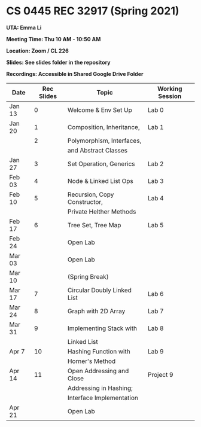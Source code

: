 # CS 0445 REC 32917 (Spring 2021)

**UTA: Emma Li**

**Meeting Time: Thu 10 AM - 10:50 AM**

**Location: Zoom / CL 226**

**Slides: See slides folder in the repository**

**Recordings: Accessible in Shared Google Drive Folder**

|  Date  | Rec Slides |           Topic              | Working Session |
|  ----  | ---------- | ---------------------------- | --------------- |
| Jan 13 |      0     | Welcome & Env Set Up	       |      Lab 0      |
| Jan 20 |      1     | Composition, Inheritance,    |      Lab 1      |
|        |      2     | Polymorphism, Interfaces,    |				         |
|        |            | and Abstract Classes         | 		             |
| Jan 27 |      3     | Set Operation, Generics      |      Lab 2      |
| Feb 03 |      4     | Node & Linked List Ops       |      Lab 3      |
| Feb 10 |      5     | Recursion, Copy Constructor, |      Lab 4      |
|        |            | Private Helther Methods      |                 |
| Feb 17 |      6     | Tree Set, Tree Map           |      Lab 5      |
| Feb 24 |            | Open Lab                     |                 |
| Mar 03 |            | Open Lab                     |                 |
| Mar 10 |            | (Spring Break)               |                 |
| Mar 17 |      7     | Circular Doubly Linked List  |      Lab 6      |
| Mar 24 |      8     | Graph with 2D Array          |      Lab 7      |
| Mar 31 |      9     | Implementing Stack with      |      Lab 8      |
|        |            | Linked List                  |                 |
| Apr 7  |     10     | Hashing Function with        |      Lab 9      |
|        |            | Horner's Method              |                 |
| Apr 14 |     11     | Open Addressing and Close    |    Project 9    |
|        |            | Addressing in Hashing;       |                 |
|        |            | Interface Implementation     |                 |
| Apr 21 |            | Open Lab                     |                 |
